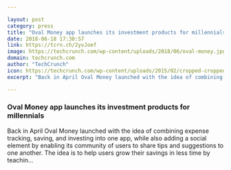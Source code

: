 ```yaml
---

layout: post
category: press
title: "Oval Money app launches its investment products for millennials"
date: 2018-06-18 17:30:57
link: https://tcrn.ch/2yvJoef
image: https://techcrunch.com/wp-content/uploads/2018/06/oval-money.jpg?w=602
domain: techcrunch.com
author: "TechCrunch"
icon: https://techcrunch.com/wp-content/uploads/2015/02/cropped-cropped-favicon-gradient.png?w=180
excerpt: "Back in April Oval Money launched with the idea of combining expense tracking, saving, and investing into one app, while also adding a social element by enabling its community of users to share tips and suggestions to one another. The idea is to help users grow their savings in less time by teachin…"

---
```


### Oval Money app launches its investment products for millennials

Back in April Oval Money launched with the idea of combining expense tracking, saving, and investing into one app, while also adding a social element by enabling its community of users to share tips and suggestions to one another. The idea is to help users grow their savings in less time by teachin…